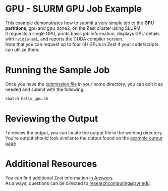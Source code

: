 # GPU - SLURM GPU Job Example

This example demonstrates how to submit a very simple job to the **GPU partitions**, gpu and gpu_zone2, on the Zest cluster using SLURM.  
It requests a single GPU, prints basic job information, displays GPU details with `nvidia-smi`, and reports the CUDA compiler version.  
Note that you can request up to four (4) GPUs in Zest if your code/scripts can utilize them.  
# Running the Sample Job  
Once you have the [submission file]() in your home directory, you can edit it as needed and submit with the following:  
```
sbatch hello_gpu.sh
```
# Reviewing the Output  
To review the output, you can locate the output file in the working directory.  
You're output should look similar to the output found on the [example output page]()  
# Additional Resources  
You can find additional Zest information [in Answers](https://answers.atlassian.syr.edu/wiki/x/YAfJCQ).  
As always, questions can be directed to researchcomputing@syr.edu. 
